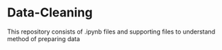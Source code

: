 # Data-Cleaning
This repository consists of .ipynb files and supporting files to understand method of preparing data
